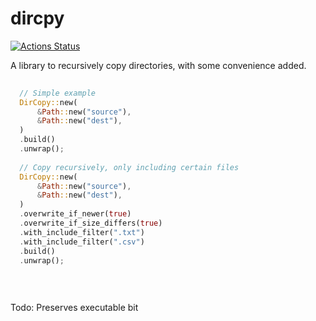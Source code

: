 # dircpy

[![Actions Status](https://github.com/woelper/dircpy/workflows/Rust/badge.svg)](https://github.com/woelper/dircpy/actions)

A library to recursively copy directories, with some convenience added.


```rust
  
  // Simple example
  DirCopy::new(
      &Path::new("source"),
      &Path::new("dest"),
  )
  .build()
  .unwrap();
  
  // Copy recursively, only including certain files
  DirCopy::new(
      &Path::new("source"),
      &Path::new("dest"),
  )
  .overwrite_if_newer(true)
  .overwrite_if_size_differs(true)
  .with_include_filter(".txt")
  .with_include_filter(".csv")
  .build()
  .unwrap();
  
  
  
```
Todo:
Preserves executable bit
